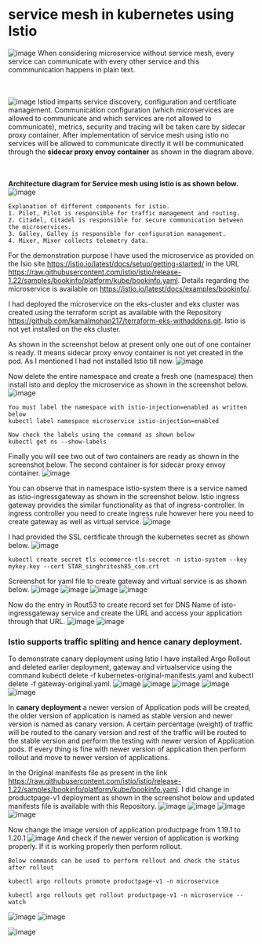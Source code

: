 # service mesh in kubernetes using Istio
![image](https://github.com/user-attachments/assets/efe7786c-edf4-4bbd-8d3d-2229a003dbca)
When considering microservice without service mesh, every service can communicate with every other service and this commmunication happens in plain text. 

<br><br/>
![image](https://github.com/user-attachments/assets/0e711d86-af1c-41db-aa24-f182d36cbbeb)
Istiod imparts service discovery, configuration and certificate management. Communication configuration (which microservices are allowed to communicate and which services are not allowed to communicate), metrics, security and tracing will be taken care by sidecar proxy container. After implementation of service mesh using istio no services will be allowed to communicate directly it will be communicated through the **sidecar proxy envoy container** as shown in the diagram above.

<br><br/>
**Architecture diagram for Service mesh using istio is as shown below.**
![image](https://github.com/user-attachments/assets/9e49fefa-a407-484e-b79a-7ce3525ff8e5)

```
Explanation of different components for istio.
1. Pilot, Pilot is responsible for traffic management and routing.
2. Citadel, Citadel is responsible for secure communication between the microservices.
3. Galley, Galley is responsible for configuration management.
4. Mixer, Mixer collects telemetry data.
```

For the demonstration purpose I have used the microservice as provided on the Isio site https://istio.io/latest/docs/setup/getting-started/ in the URL https://raw.githubusercontent.com/istio/istio/release-1.22/samples/bookinfo/platform/kube/bookinfo.yaml. Details regarding the microservice is available on https://istio.io/latest/docs/examples/bookinfo/.

I had deployed the microservice on the eks-cluster and eks cluster was created using the terraform script as available with the Repository https://github.com/kamalmohan217/terraform-eks-withaddons.git. Istio is not yet installed on the eks cluster. 

As shown in the screenshot below at present only one out of one container is ready. It means sidecar proxy envoy container is not yet created in the pod. As I mentioned I had not installed Istio till now.
![image](https://github.com/user-attachments/assets/0d949adf-dee1-420d-ae2a-08c5f63ccb35)

Now delete the entire namespace and create a fresh one (namespace) then install isto and deploy the microservice as shown in the screenshot below.
![image](https://github.com/user-attachments/assets/cf339b07-cdcf-4d8d-9832-9d51948d3b59)

```
You must label the namespace with istio-injection=enabled as written below
kubectl label namespace microservice istio-injection=enabled

Now check the labels using the command as shown below
kubectl get ns --show-labels
```
Finally you will see two out of two containers are ready as shown in the screenshot below. The second container is for sidecar proxy envoy container. 
![image](https://github.com/user-attachments/assets/da29fa9f-202f-416f-9dd9-c227aa440e26)

You can observe that in namespace istio-system there is a service named as istio-ingressgateway as shown in the screenshot below. Istio ingress gateway provides the similar functionality as that of ingress-controller. In ingress controller you need to create ingress rule however here you need to create gateway as well as virtual service.
![image](https://github.com/user-attachments/assets/774f7986-e4ce-45ae-aa73-516c9160a770)

I had provided the SSL certificate through the kubernetes secret as shown below.
![image](https://github.com/user-attachments/assets/6738f206-2a57-4ec7-b94a-bea4eb2a054d)

```
kubectl create secret tls ecommerce-tls-secret -n istio-system --key mykey.key --cert STAR_singhritesh85_com.crt
```

Screenshot for yaml file to create gateway and virtual service is as shown below.
![image](https://github.com/user-attachments/assets/8fbbbf9b-6f2d-4230-8ec1-94ca6c3706a1)
![image](https://github.com/user-attachments/assets/1fadf73a-24f1-4154-b083-3df61d93b30f)
![image](https://github.com/user-attachments/assets/cd0ea360-6acc-489a-95c9-3d15f6850c78)
![image](https://github.com/user-attachments/assets/fa8fdcde-d1a0-4181-9122-81e08d35018e)

Now do the entry in Rout53 to create record set for DNS Name of isto-ingressgateway service and create the URL and access your application through that URL.
![image](https://github.com/user-attachments/assets/203d1ee5-2be5-4475-ae73-1cc13f1b91bb)
![image](https://github.com/user-attachments/assets/0c095a5b-5df1-46f8-9556-7f252d70c8de)

### Istio supports traffic spliting and hence canary deployment.
To demonstrate canary deployment using Istio I have installed Argo Rollout and deleted earlier deployment, gateway and virtualservice using the command kubectl delete -f kubernetes-original-manifests.yaml and kubectl delete -f gateway-original.yaml.
![image](https://github.com/user-attachments/assets/51b88a67-b591-49e0-815d-ac01a52de925)
![image](https://github.com/user-attachments/assets/260c5203-1ce7-45ce-8e91-b0a128f19b8e)
![image](https://github.com/user-attachments/assets/c44b0d60-42ca-474a-be0a-f571b7b0005c)
![image](https://github.com/user-attachments/assets/6758251f-e83b-4175-b655-39f35fc0254f)
![image](https://github.com/user-attachments/assets/f87460ef-2f06-4e74-8957-16710d401972)

In **canary deployment** a newer version of Application pods will be created, the older version of application is named as stable version and newer version is named as canary version. A certain percentage (weight) of traffic will be routed to the canary version and rest of the traffic will be routed to the stable version and perform the testing with newer version of Application pods. If every thing is fine with newer version of application then perform rollout and move to newer version of applications.

In the Original manifests file as present in the link https://raw.githubusercontent.com/istio/istio/release-1.22/samples/bookinfo/platform/kube/bookinfo.yaml. I did change in productpage-v1 deployment as shown in the screenshot below and updated manifests file is available with this Repository.
![image](https://github.com/user-attachments/assets/0f8d5666-26f2-4f16-9191-0231ce6f2cab)
![image](https://github.com/user-attachments/assets/d8900bb6-bcb3-4efb-b8a7-a1dcdd92b43d)
![image](https://github.com/user-attachments/assets/ee438599-01a7-4955-b977-f5b7897b76ce)
![image](https://github.com/user-attachments/assets/f200e45c-ad4b-477b-af46-435b0e6f6f18)

Now change the image version of application productpage from 1.19.1 to 1.20.1
![image](https://github.com/user-attachments/assets/f3a38a1b-4129-4677-866e-8bb59aa9a9f3)
And check if the newer version of application is working properly. If it is working properly then perform rollout.
```
Below commands can be used to perform rollout and check the status after rollout

kubectl argo rollouts promote productpage-v1 -n microservice

kubectl argo rollouts get rollout productpage-v1 -n microservice --watch
```
![image](https://github.com/user-attachments/assets/63336b37-f183-43a2-987b-6ffcd48b9e00)
![image](https://github.com/user-attachments/assets/6c2524a6-b4d4-4824-ac59-339c58ef6fe1)

![image](https://github.com/user-attachments/assets/66dfb99b-8265-4d44-a6c8-f4b1d58bd55f)
